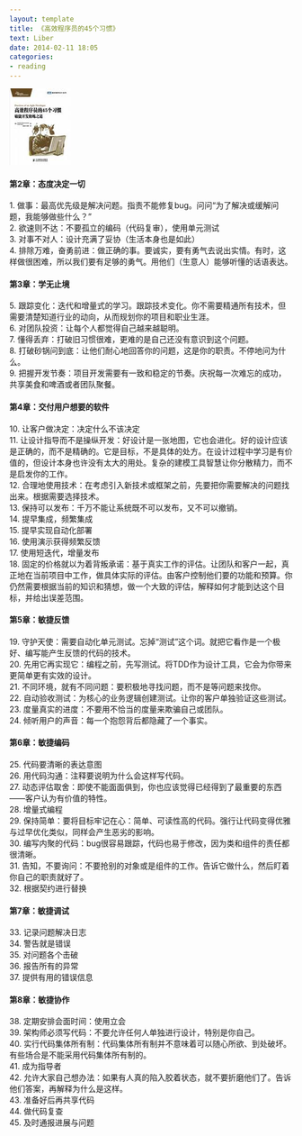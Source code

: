 ```yaml
---
layout: template
title: 《高效程序员的45个习惯》
text: Liber
date: 2014-02-11 18:05
categories:
- reading
---
```


<img style="padding-right: 10px;" src="/images/reading/49.jpg" />

#### 第2章：态度决定一切  
1\. 做事：最高优先级是解决问题。指责不能修复bug。问问“为了解决或缓解问题，我能够做些什么？”  
2\. 欲速则不达：不要孤立的编码（代码复审），使用单元测试  
3\. 对事不对人：设计充满了妥协（生活本身也是如此）  
4\. 排除万难，奋勇前进：做正确的事。要诚实，要有勇气去说出实情。有时，这样做很困难，所以我们要有足够的勇气。用他们（生意人）能够听懂的话语表达。

#### 第3章：学无止境  
5\. 跟踪变化：迭代和增量式的学习。跟踪技术变化。你不需要精通所有技术，但需要清楚知道行业的动向，从而规划你的项目和职业生涯。  
6\. 对团队投资：让每个人都觉得自己越来越聪明。  
7\. 懂得丢弃：打破旧习惯很难，更难的是自己还没有意识到这个问题。  
8\. 打破砂锅问到底：让他们耐心地回答你的问题，这是你的职责。不停地问为什么。  
9\. 把握开发节奏：项目开发需要有一致和稳定的节奏。庆祝每一次难忘的成功，共享美食和啤酒或者团队聚餐。

#### 第4章：交付用户想要的软件  
10\. 让客户做决定：决定什么不该决定  
11\. 让设计指导而不是操纵开发：好设计是一张地图，它也会进化。好的设计应该是正确的，而不是精确的。它是目标，不是具体的处方。在设计过程中学习是有价值的，但设计本身也许没有太大的用处。复杂的建模工具智慧让你分散精力，而不是启发你的工作。  
12\. 合理地使用技术：在考虑引入新技术或框架之前，先要把你需要解决的问题找出来。根据需要选择技术。  
13\. 保持可以发布：千万不能让系统既不可以发布，又不可以撤销。  
14\. 提早集成，频繁集成  
15\. 提早实现自动化部署  
16\. 使用演示获得频繁反馈  
17\. 使用短迭代，增量发布  
18\. 固定的价格就以为着背叛承诺：基于真实工作的评估。让团队和客户一起，真正地在当前项目中工作，做具体实际的评估。由客户控制他们要的功能和预算。你仍然需要根据当前的知识和猜想，做一个大致的评估，解释如何才能到达这个目标，并给出误差范围。

#### 第5章：敏捷反馈  
19\. 守护天使：需要自动化单元测试。忘掉“测试”这个词。就把它看作是一个极好、编写能产生反馈的代码的技术。  
20\. 先用它再实现它：编程之前，先写测试。将TDD作为设计工具，它会为你带来更简单更有实效的设计。  
21\. 不同环境，就有不同问题：要积极地寻找问题，而不是等问题来找你。  
22\. 自动验收测试：为核心的业务逻辑创建测试。让你的客户单独验证这些测试。  
23\. 度量真实的进度：不要用不恰当的度量来欺骗自己或团队。  
24\. 倾听用户的声音：每一个抱怨背后都隐藏了一个事实。  

#### 第6章：敏捷编码
25\. 代码要清晰的表达意图  
26\. 用代码沟通：注释要说明为什么会这样写代码。  
27\. 动态评估取舍：即使不能面面俱到，你也应该觉得已经得到了最重要的东西——客户认为有价值的特性。  
28\. 增量式编程  
29\. 保持简单：要将目标牢记在心：简单、可读性高的代码。强行让代码变得优雅与过早优化类似，同样会产生恶劣的影响。  
30\. 编写内聚的代码：bug很容易跟踪，代码也易于修改，因为类和组件的责任都很清晰。  
31\. 告知，不要询问：不要抢别的对象或是组件的工作。告诉它做什么，然后盯着你自己的职责就好了。  
32\. 根据契约进行替换

#### 第7章：敏捷调试  
33\. 记录问题解决日志  
34\. 警告就是错误  
35\. 对问题各个击破  
36\. 报告所有的异常  
37\. 提供有用的错误信息

#### 第8章：敏捷协作  
38\. 定期安排会面时间：使用立会  
39\. 架构师必须写代码：不要允许任何人单独进行设计，特别是你自己。  
40\. 实行代码集体所有制：代码集体所有制并不意味着可以随心所欲、到处破坏。有些场合是不能采用代码集体所有制的。  
41\. 成为指导者  
42\. 允许大家自己想办法：如果有人真的陷入胶着状态，就不要折磨他们了。告诉 他们答案，再解释为什么是这样。  
43\. 准备好后再共享代码  
44\. 做代码复查  
45\. 及时通报进展与问题








